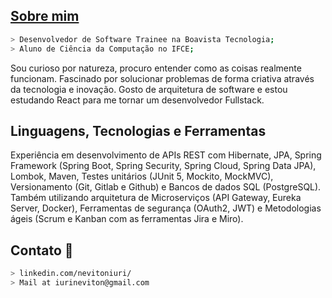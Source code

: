 ## <a href="https://bio-nevitoniuri.vercel.app/" target="_blank">Sobre mim</a>
````bash
> Desenvolvedor de Software Trainee na Boavista Tecnologia;
> Aluno de Ciência da Computação no IFCE;
````
Sou curioso por natureza, procuro entender como as coisas realmente funcionam. Fascinado por solucionar problemas de forma criativa através da tecnologia e inovação. Gosto de arquitetura de software e estou estudando React para me tornar um desenvolvedor Fullstack.

## Linguagens, Tecnologias e Ferramentas
Experiência em desenvolvimento de APIs REST com Hibernate, JPA, Spring Framework (Spring Boot, Spring Security, Spring Cloud, Spring Data JPA), Lombok, Maven, Testes unitários (JUnit 5, Mockito, MockMVC), Versionamento (Git, Gitlab e Github) e Bancos de dados SQL (PostgreSQL). Também utilizando arquitetura de Microserviços (API Gateway, Eureka Server, Docker), Ferramentas de segurança (OAuth2, JWT) e Metodologias ágeis (Scrum e Kanban com as ferramentas Jira e Miro).

## Contato 💼
````bash
> linkedin.com/nevitoniuri/
> Mail at iurineviton@gmail.com
````
